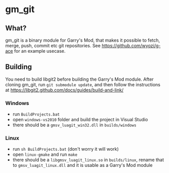 gm_git
======

## What?

gm_git is a binary module for Garry's Mod, that makes it possible to fetch, merge, push, commit etc git repositories. See https://github.com/wyozi/g-ace for an example usecase.

## Building

You need to build libgit2 before building the Garry's Mod module. After cloning gm_git, run ```git submodule update```, and then follow the instructions at https://libgit2.github.com/docs/guides/build-and-link/

### Windows  

- run ```BuildProjects.bat```  
- open ```windows-vs2010``` folder and build the project in Visual Studio
- there should be a ```gmsv_luagit_win32.dll``` in ```builds/windows```

### Linux
- run ```sh BuildProjects.bat``` (don't worry it will work)
- open ```linux-gmake``` and run ```make```
- there should be a ```libgmsv_luagit_linux.so``` in ```builds/linux```, rename that to ```gmsv_luagit_linux.dll``` and it is usable as a Garry's Mod module

